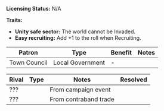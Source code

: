 **Licensing Status:** N/A

**Traits:**

* **Unity safe sector:** The world cannot be Invaded.
* **Easy recruiting:** Add +1 to the roll when Recruiting.

| Patron       | Type             | Benefit | Notes |
| ------------ | ---------------- | ------- | ----- |
| Town Council | Local Government | -       |       |

| Rival | Type | Notes                 | Resolved |
| ----- | ---- | --------------------- | -------- |
| ???   |      | From campaign event   |          |
| ???   |      | From contraband trade |          |
